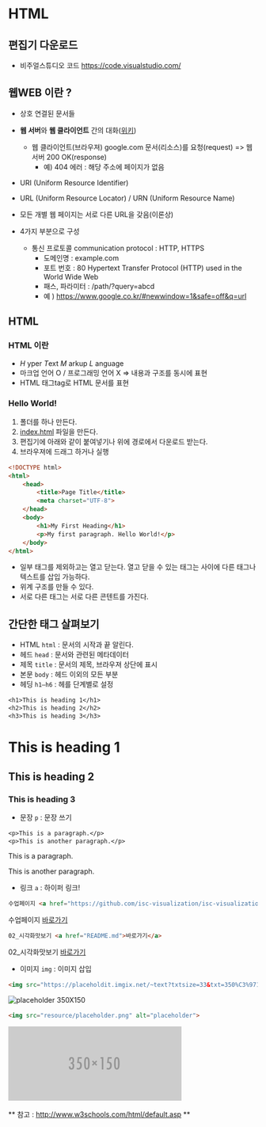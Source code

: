 HTML
===


편집기 다운로드
---
- 비주얼스튜디오 코드 https://code.visualstudio.com/

웹WEB 이란 ?
---
- 상호 연결된 문서들
- **웹 서버**와 **웹 클라이언트** 간의 대화([위키](https://en.wikipedia.org/wiki/Client%E2%80%93server_model))
	- 웹 클라이언트(브라우져) google.com 문서(리소스)를 요청(request) => 웹 서버 200 OK(response)
		- 예) 404 에러 : 해당 주소에 페이지가 없음

- URI (Uniform Resource Identifier)
 - URL (Uniform Resource Locator) / URN (Uniform Resource Name)
 - 모든 개별 웹 페이지는 서로 다른 URL을 갖음(이론상)
 - 4가지 부분으로 구성
   - 통신 프로토콜 communication protocol : HTTP, HTTPS
	 - 도메인명 : example.com
	 - 포트 번호 : 80 Hypertext Transfer Protocol (HTTP) used in the World Wide Web
	 - 패스, 파라미터 : /path/?query=abcd
	 - 예 ) https://www.google.co.kr/#newwindow=1&safe=off&q=url


HTML
---
### HTML 이란
-  *H* yper *T*ext *M* arkup *L* anguage
- 마크업 언어 O / 프로그래밍 언어 X => 내용과 구조를 동시에 표현
- HTML 태그tag로 HTML 문서를 표현

### Hello World!
1. 폴더를 하나 만든다.
2. [index.html](./resource/index.html) 파일을 만든다.
3. 편집기에 아래와 같이 붙여넣기나 위에 경로에서 다운로드 받는다.
4. 브라우져에 드래그 하거나 실행

```html
<!DOCTYPE html>
<html>
	<head>
		<title>Page Title</title>
		<meta charset="UTF-8">
	</head>
	<body>
		<h1>My First Heading</h1>
		<p>My first paragraph. Hello World!</p>
	</body>
</html>
```

- 일부 태그를 제외하고는 열고 닫는다. 열고 닫을 수 있는 태그는 사이에 다른 태그나 텍스트를 삽입 가능하다.
- 위계 구조를 만들 수 있다.
- 서로 다른 태그는 서로 다른 콘텐트를 가진다.

간단한 태그 살펴보기
---

- HTML `html` : 문서의 시작과 끝 알린다.
- 헤드 `head` : 문서와 관련된 메타데이터
- 제목 `title` : 문서의 제목, 브라우져 상단에 표시
- 본문 `body` : 헤드 이외의 모든 부분
- 헤딩 `h1–h6` : 헤를 단계별로 설정
```
<h1>This is heading 1</h1>
<h2>This is heading 2</h2>
<h3>This is heading 3</h3>
```
<h1>This is heading 1</h1>
<h2>This is heading 2</h2>
<h3>This is heading 3</h3>

- 문장 `p` : 문장 쓰기
```
<p>This is a paragraph.</p>
<p>This is another paragraph.</p>
```
<p>This is a paragraph.</p>
<p>This is another paragraph.</p>

- 링크 `a` : 하이퍼 링크!
```html
수업페이지 <a href="https://github.com/isc-visualization/isc-visualization-2018">바로가기</a>
```
수업페이지 <a href="https://github.com/isc-visualization/isc-visualization-2018">바로가기 </a>
```html
02_시각화맛보기 <a href="README.md">바로가기</a>
```
02_시각화맛보기 <a href="README.md">바로가기</a>

- 이미지 `img` : 이미지 삽입
```html
<img src="https://placeholdit.imgix.net/~text?txtsize=33&txt=350%C3%97150&w=350&h=150" alt="placeholder 350X150">
```

<img src="https://placeholdit.imgix.net/~text?txtsize=33&txt=350%C3%97150&w=350&h=150" alt="placeholder 350X150">


```html
<img src="resource/placeholder.png" alt="placeholder">
```
<img src="resource/placeholder.png" alt="placeholder">

 ** 참고 : http://www.w3schools.com/html/default.asp **
